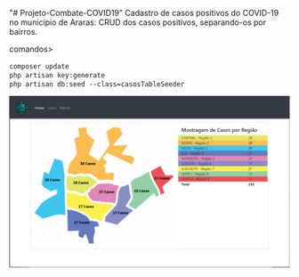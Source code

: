 "# Projeto-Combate-COVID19" 
Cadastro de casos positivos do COVID-19 no município de Araras:
CRUD dos casos positivos, separando-os por bairros.





comandos> 
``` 
composer update
php artisan key:generate
php artisan db:seed --class=casosTableSeeder
```

![Screenshot](https://github.com/maeliseu/Projeto-Combate-COVID19/blob/master/public/Capturar.PNG)
